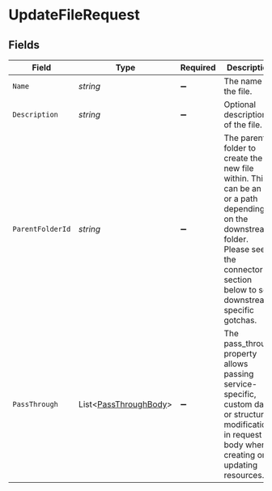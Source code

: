 # UpdateFileRequest


## Fields

| Field                                                                                                                                                                                       | Type                                                                                                                                                                                        | Required                                                                                                                                                                                    | Description                                                                                                                                                                                 | Example                                                                                                                                                                                     |
| ------------------------------------------------------------------------------------------------------------------------------------------------------------------------------------------- | ------------------------------------------------------------------------------------------------------------------------------------------------------------------------------------------- | ------------------------------------------------------------------------------------------------------------------------------------------------------------------------------------------- | ------------------------------------------------------------------------------------------------------------------------------------------------------------------------------------------- | ------------------------------------------------------------------------------------------------------------------------------------------------------------------------------------------- |
| `Name`                                                                                                                                                                                      | *string*                                                                                                                                                                                    | :heavy_minus_sign:                                                                                                                                                                          | The name of the file.                                                                                                                                                                       | New Name.pdf                                                                                                                                                                                |
| `Description`                                                                                                                                                                               | *string*                                                                                                                                                                                    | :heavy_minus_sign:                                                                                                                                                                          | Optional description of the file.                                                                                                                                                           | Renamed PDF Document                                                                                                                                                                        |
| `ParentFolderId`                                                                                                                                                                            | *string*                                                                                                                                                                                    | :heavy_minus_sign:                                                                                                                                                                          | The parent folder to create the new file within. This can be an ID or a path depending on the downstream folder. Please see the connector section below to see downstream specific gotchas. | 1234                                                                                                                                                                                        |
| `PassThrough`                                                                                                                                                                               | List<[PassThroughBody](../../Models/Components/PassThroughBody.md)>                                                                                                                         | :heavy_minus_sign:                                                                                                                                                                          | The pass_through property allows passing service-specific, custom data or structured modifications in request body when creating or updating resources.                                     |                                                                                                                                                                                             |